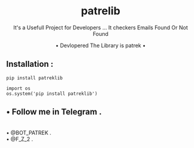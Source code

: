 <h1 align="center">patrelib</h1>
<p align="center">It's a Usefull Project for Developers ... It checkers Emails Found Or Not Found</p>

<p align="center"> • Devlopered The Library is patrek • </p>


## Installation :
```
pip install patreklib
```
```
import os 
os.system('pip install patreklib')

```
## • Follow me in Telegram .

<br>• @BOT_PATREK .
<br>• @F_Z_2 .
